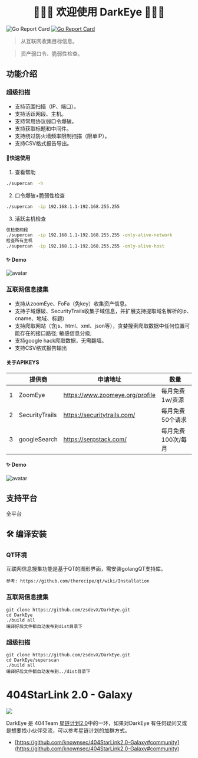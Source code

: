 <h1 align="center">👏👏👏 欢迎使用 DarkEye 👏👏👏</h1>

![Go Report Card](https://img.shields.io/github/release-date/zsdevX/DarkEye) [![Go Report Card](https://goreportcard.com/badge/github.com/zsdevX/DarkEye)](https://goreportcard.com/report/github.com/zsdevX/DarkEye)


> 从互联网收集目标信息。

> 资产弱口令、脆弱性检查。

## 功能介绍


### 超级扫描
- 支持范围扫描（IP、端口）。
- 支持活跃网段、主机。
- 支持常用协议弱口令爆破。
- 支持获取标题和中间件。
- 支持绕过防火墙频率限制扫描（限单IP）。
- 支持CSV格式报告导出。

#### 🚀快速使用 
1. 查看帮助
```bash
./supercan  -h
```
2. 口令爆破+脆弱性检查
```bash
./supercan  -ip 192.168.1.1-192.168.255.255
```
3. 活跃主机检查
```bash
仅检查网段
./supercan  -ip 192.168.1.1-192.168.255.255 -only-alive-network
检查所有主机
./supercan  -ip 192.168.1.1-192.168.255.255 -only-alive-host
```

#### ✨ Demo
![avatar](screenshot/superscan.jpg)

### 互联网信息搜集
- 支持从zoomEye、FoFa（免key）收集资产信息。
- 支持子域爆破、SecurityTrails收集子域信息，并扩展支持提取域名解析的ip、cname、地域、标题)
- 支持爬取网站（含js、html、xml、json等），贪婪搜索爬取数据中任何位置可能存在的接口路径; 敏感信息分级;
- 支持google hack爬取数据，无需翻墙。
- 支持CSV格式报告输出  

#### 关于APIKEYS
 |  | 提供商   | 申请地址 | 数量 |
 | ----- | --------- | ----------- | ------- |
 | 1 | ZoomEye |   https://www.zoomeye.org/profile          |    每月免费1w/资源     |
 | 2  | SecurityTrails     |  https://securitytrails.com/    |    每月免费50个请求      |
 | 3  | googleSearch     | https://serpstack.com/    |    每月免费100次/每月     |
 
#### ✨ Demo
![avatar](screenshot/darkeye.gif)


## 支持平台
全平台


## 🛠 编译安装

### QT环境
互联网信息搜集功能是基于QT的图形界面，需安装golangQT支持库。
```qt
参考: https://github.com/therecipe/qt/wiki/Installation
```

### 互联网信息搜集
```golnag
git clone https://github.com/zsdevX/DarkEye.git
cd DarkEye
./build all
编译好后文件都自动发布到dist目录下
```

### 超级扫描
```golang
git clone https://github.com/zsdevX/DarkEye.git
cd DarkEye/superscan
./build all
编译好后文件都自动发布到../dist目录下
```

# 404StarLink 2.0 - Galaxy
![](https://github.com/knownsec/404StarLink-Project/raw/master/logo.png)

DarkEye 是 404Team [星链计划2.0](https://github.com/knownsec/404StarLink2.0-Galaxy)中的一环，如果对DarkEye 有任何疑问又或是想要找小伙伴交流，可以参考星链计划的加群方式。

- [https://github.com/knownsec/404StarLink2.0-Galaxy#community](https://github.com/knownsec/404StarLink2.0-Galaxy#community)


